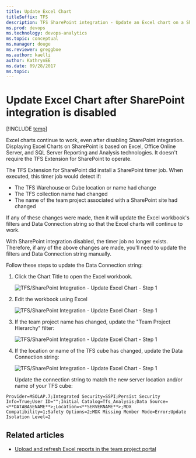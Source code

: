 ```yaml
---
title: Update Excel Chart
titleSuffix: TFS
description: TFS SharePoint integration - Update an Excel chart on a SharePoint site
ms.prod: devops
ms.technology: devops-analytics
ms.topic: conceptual
ms.manager: douge
ms.reviewer: greggboe
ms.author: kaelliauthor: KathrynEE
ms.date: 09/28/2017
ms.topic: 
---
```


# Update Excel Chart after SharePoint integration is disabled

[!INCLUDE [temp](../_shared/about-sharepoint-deprecation.md)]

Excel charts continue to work, even after disabling SharePoint integration. Displaying Excel Charts on SharePoint is based on Excel, Office Online Server, and SQL Server Reporting and Analysis technologies. It doesn't require the TFS Extension for SharePoint to operate. 

The TFS Extension for SharePoint did install a SharePoint timer job. When executed, this timer job would detect if:
* The TFS Warehouse or Cube location or name had change
* The TFS collection name had changed
* The name of the team project associated with a SharePoint site had changed

If any of these changes were made, then it will update the Excel workbook's filters and Data Connection string so that the Excel charts will continue to work.

With SharePoint integration disabled, the timer job no longer exists. Therefore, if any of the above changes are made, you'll need to update the filters and Data Connection string manually.

Follow these steps to update the Data Connection string:

1.	Click the Chart Title to open the Excel workbook. 

    ![TFS/SharePoint Integration - Update Excel Chart - Step 1](./_img/update-excel-chart-step-1-click-title.png)

2.	Edit the workbook using Excel

    ![TFS/SharePoint Integration - Update Excel Chart - Step 1](./_img/update-excel-chart-step-2.png)

3.	If the team project name has changed, update the "Team Project Hierarchy" filter:

    ![TFS/SharePoint Integration - Update Excel Chart - Step 1](./_img/update-excel-chart-step-3.png)

4.	If the location or name of the TFS cube has changed, update the Data Connection string:

    ![TFS/SharePoint Integration - Update Excel Chart - Step 1](./_img/update-excel-chart-step-4.png)

    Update the connection string to match the new server location and/or name of your TFS cube:

```
Provider=MSOLAP.7;Integrated Security=SSPI;Persist Security Info=True;User ID="";Initial Catalog=Tfs_Analysis;Data Source=<**DATABASENAME**>;Location=<**SERVERNAME**>;MDX Compatibility=1;Safety Options=2;MDX Missing Member Mode=Error;Update Isolation Level=2
```

## Related articles
* [Upload and refresh Excel reports in the team project portal](../upload-refresh-excel-reports.md)
